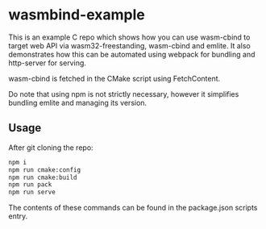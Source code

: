 # wasmbind-example

This is an example C repo which shows how you can use wasm-cbind to target web API via wasm32-freestanding, wasm-cbind and emlite. It also demonstrates how this can be automated using webpack for bundling and http-server for serving.

wasm-cbind is fetched in the CMake script using FetchContent.

Do note that using npm is not strictly necessary, however it simplifies bundling emlite and managing its version.

## Usage
After git cloning the repo:
```bash
npm i
npm run cmake:config
npm run cmake:build
npm run pack
npm run serve
```

The contents of these commands can be found in the package.json scripts entry.

